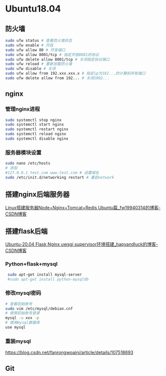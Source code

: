 # Ubuntu18.04

## 防火墙

```bash
sudo ufw status # 查看防火墙状态
sudo ufw enable # 开启
sudo ufw allow 80 # 开发端口
sudo ufw allow 8001/tcp # 指定开放8001的协议
sudo ufw delete allow 8001/tcp # 关闭指定协议端口
sudo ufw reload # 重新加载防火墙
sudo ufw disable # 关闭
sudo ufw allow from 192.xxx.xxx.x # 指定ip为192...的计算机所有端口
sudo ufw delete allow from 192... # 关闭1902...

```

## nginx

### 管理nginx进程

```bash
sudo systemctl stop nginx
sudo systemctl start nginx
sudo systemctl restart nginx
sudo systemctl reload nginx
sudo systemctl disable nginx
```

### 服务器模块设置

```bash
sudo nano /etc/hosts
# 添加
#127.0.0.1 test.com www.test.com # 设置域名
sudo /etc/init.d/networking restart	# 重启network
```

## 搭建nginx后端服务器

[Linux搭建服务器Node+Nginx+Tomcat+Redis Ubuntu篇_fw19940314的博客-CSDN博客](https://blog.csdn.net/fw19940314/article/details/80136824)

## 搭建flask后端

[Ubuntu-20.04 Flask Nginx uwsgi supervisor环境搭建_hapyandluck的博客-CSDN博客](https://blog.csdn.net/hapyandluck/article/details/108414754)

### Python+flask+mysql

```bash
 sudo apt-get install mysql-server
 #sudo apt-get install python-mysqldb
```

### 修改mysql密码

```bash
# 查看初始账号
sudo vim /etc/mysql/debian.cnf
# 使用初始账号登录
mysql -u xxx -p
# 使用mysql数据库
use mysql

```
### 重装mysql
https://blog.csdn.net/fanrongwoaini/article/details/107518693

## Git



